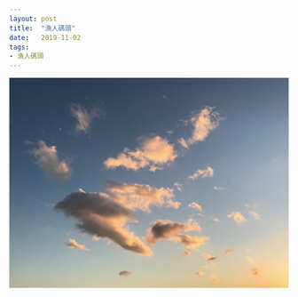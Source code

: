 ```yaml
---
layout: post
title:  "漁人碼頭"
date:   2019-11-02
tags:
- 漁人碼頭
---
```

![漁人碼頭](/assets/media/2019-11-02-Tamsui.jpeg)
